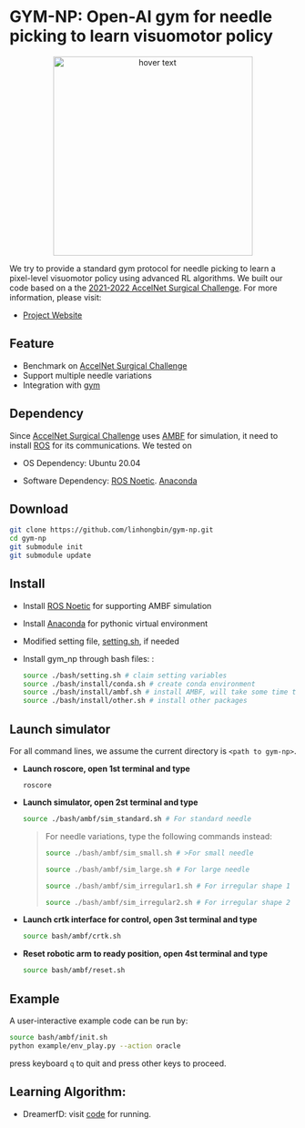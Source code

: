 # **GYM-NP**: Open-AI gym for needle picking to learn visuomotor policy
<p align="center">
  <img src="doc/media/oracle_demo.gif" width="350" title="hover text">
</p>

We try to provide a standard gym protocol for needle picking to learn a pixel-level visuomotor policy using advanced RL algorithms. We built our code based on a the [2021-2022 AccelNet Surgical Challenge](https://collaborative-robotics.github.io/surgical-robotics-challenge/challenge-2021.html). For more information, please visit:
- [Project Website](https://sites.google.com/view/DreamerfD/home)



## Feature

  - Benchmark on [AccelNet Surgical Challenge](https://github.com/collaborative-robotics/surgical_robotics_challenge)
  - Support multiple needle variations
  - Integration with [gym](https://github.com/openai/gym)
## Dependency
  Since [AccelNet Surgical Challenge](https://github.com/collaborative-robotics/surgical_robotics_challenge) uses [AMBF](https://github.com/WPI-AIM/ambf) for simulation, it need to install [ROS](https://www.ros.org/) for its communications. We tested on 
 
  - OS Dependency: Ubuntu 20.04 
  
  - Software Dependency: [ROS Noetic](http://wiki.ros.org/noetic). [Anaconda](https://www.anaconda.com/download)

## Download 
  ```sh
  git clone https://github.com/linhongbin/gym-np.git
  cd gym-np
  git submodule init
  git submodule update
  ```

## Install

- Install [ROS Noetic](http://wiki.ros.org/noetic/Installation/Ubuntu) for supporting AMBF simulation

- Install [Anaconda](https://www.anaconda.com/download) for pythonic virtual environment

- Modified setting file, [setting.sh](./bash/setting.sh), if needed

- Install gym_np through bash files: :

  ```sh
  source ./bash/setting.sh # claim setting variables
  source ./bash/install/conda.sh # create conda environment
  source ./bash/install/ambf.sh # install AMBF, will take some time to compile
  source ./bash/install/other.sh # install other packages
  ```

## Launch simulator

  For all command lines, we assume the current directory is `<path to gym-np>`.

- **Launch roscore, open 1st terminal and type**
  ```
  roscore
  ```

- **Launch simulator, open 2st terminal and type**
  ```sh
  source ./bash/ambf/sim_standard.sh # For standard needle
  ```
  > For needle variations, type the following commands instead:
  >
  >  ```sh
  >  source ./bash/ambf/sim_small.sh # >For small needle
  >  ```
  >  ```sh
  >  source ./bash/ambf/sim_large.sh # For large needle
  >  ```
  >  ```sh
  >  source ./bash/ambf/sim_irregular1.sh # For irregular shape 1
  >  ```
  >  ```sh
  >  source ./bash/ambf/sim_irregular2.sh # For irregular shape 2
  >  ```

- **Launch crtk interface for control, open 3st terminal and type**
  ```sh
  source bash/ambf/crtk.sh
  ```

- **Reset robotic arm to ready position, open 4st terminal and type**
  ```sh
  source bash/ambf/reset.sh 
  ```

## Example

  A user-interactive example code can be run by:
  ```sh
  source bash/ambf/init.sh
  python example/env_play.py --action oracle
  ```
   press keyboard `q` to quit and press other keys to proceed.

## Learning Algorithm:

  - DreamerfD: visit [code](https://github.com/linhongbin/DreamerfD) for running.